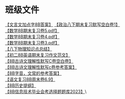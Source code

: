 # 班级文件
[【文言文加点字8B答案】](https://jms-class-five.github.io/files/pdf/%E6%96%87%E8%A8%80%E6%96%87%E5%8A%A0%E7%82%B9%E5%AD%97%20%E7%AD%94%E6%A1%88.pdf)
[【政治八下期末复习默写空白卷1】](https://jms-class-five.github.io/files/pdf/%E6%94%BF%E6%B2%BB%E5%85%AB%E4%B8%8B%E6%9C%9F%E6%9C%AB%E5%A4%8D%E4%B9%A0%E9%BB%98%E5%86%991.pdf)\
[【数学8B期末复习卷5.pdf】](https://jms-class-five.github.io/files/pdf/%E6%95%B0%E5%AD%A68B%E6%9C%9F%E6%9C%AB%E5%A4%8D%E4%B9%A0%E5%8D%B75.pdf)\
[【数学8B期末复习卷4.pdf】](https://jms-class-five.github.io/files/pdf/%E6%95%B0%E5%AD%A68B%E6%9C%9F%E6%9C%AB%E5%A4%8D%E4%B9%A0%E5%8D%B74.pdf)\
[【数学8B期末复习卷3.pdf】](https://jms-class-five.github.io/files/pdf/%E6%95%B0%E5%AD%A68B%E6%9C%9F%E6%9C%AB%E5%A4%8D%E4%B9%A0%E5%8D%B73.pdf)\
[【八下物理知识点总结】](https://JMS-Class-five.github.io/files/pdf/八下物理知识点总结.pdf)\
[【初二8B英语期末复习作文范文】](https://JMS-Class-five.github.io/files/pdf/初二英语期末复习作文范文.pdf)\
[【8B古诗文理解性默写C卷空白卷】](https://JMS-Class-five.github.io/files/pdf/古诗文理解性默写C卷空白卷.pdf)\
[【8B古诗文理解性默写c卷参考答案】](https://JMS-Class-five.github.io/files/pdf/古诗文理解性默写c卷参考答案.pdf)\
[【8B字音，文常的参考答案】](https://JMS-Class-five.github.io/files/pdf/字音，文常%20参考答案.pdf)\
[【语文复习8B周末卷6.9】](https://JMS-Class-five.github.io/files/pdf/语文复习8B周末卷6.9.pdf)\
[【8B历史提纲】](https://jms-class-five.github.io/files/pdf/8B%E5%8E%86%E5%8F%B2%E6%8F%90%E7%BA%B2.pdf)\
[【8B信息技术毕业会考选择题题库2023】](https://jms-class-five.github.io/files/pdf/8B信息技术毕业会考选择题题库2023.pdf)\
